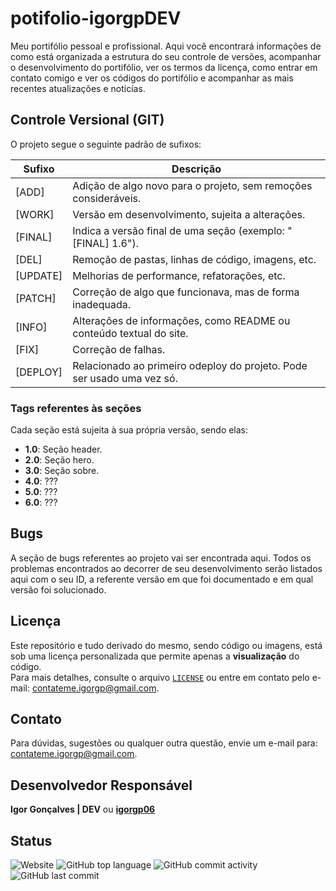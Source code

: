 # potifolio-igorgpDEV

Meu portifólio pessoal e profissional. Aqui você encontrará informações de como está organizada a estrutura do seu controle de versões, acompanhar o desenvolvimento do portifólio, ver os termos da licença, como entrar em contato comigo e ver os códigos do portifólio e acompanhar as mais recentes atualizações e noticías.

## Controle Versional (GIT)

O projeto segue o seguinte padrão de sufixos:

| Sufixo   | Descrição                                                              |
| -------- | ---------------------------------------------------------------------- |
| [ADD]    | Adição de algo novo para o projeto, sem remoções consideráveis.        |
| [WORK]   | Versão em desenvolvimento, sujeita a alterações.                       |
| [FINAL]  | Indica a versão final de uma seção (exemplo: "[FINAL] 1.6").           |
| [DEL]    | Remoção de pastas, linhas de código, imagens, etc.                     |
| [UPDATE] | Melhorias de performance, refatorações, etc.                           |
| [PATCH]  | Correção de algo que funcionava, mas de forma inadequada.              |
| [INFO]   | Alterações de informações, como README ou conteúdo textual do site.    |
| [FIX]    | Correção de falhas.                                                    |
| [DEPLOY] | Relacionado ao primeiro odeploy do projeto. Pode ser usado uma vez só. |

### Tags referentes às seções

Cada seção está sujeita à sua própria versão, sendo elas:

- **1.0**: Seção header. 
- **2.0**: Seção hero. 
- **3.0**: Seção sobre. 
- **4.0**: ??? 
- **5.0**: ??? 
- **6.0**: ???

## Bugs

A seção de bugs referentes ao projeto vai ser encontrada aqui. Todos os problemas encontrados ao decorrer de seu desenvolvimento serão listados aqui com o seu ID, a referente versão em que foi documentado e em qual versão foi solucionado.

## Licença

Este repositório e tudo derivado do mesmo, sendo código ou imagens, está sob uma licença personalizada que permite apenas a **visualização** do código.   
Para mais detalhes, consulte o arquivo [`LICENSE`](./LICENSE) ou entre em contato pelo e-mail: contateme.igorgp@gmail.com.

## Contato

Para dúvidas, sugestões ou qualquer outra questão, envie um e-mail para: contateme.igorgp@gmail.com.  

## Desenvolvedor Responsável

**Igor Gonçalves | DEV** ou [**igorgp06**](https://github.com/igorgp06)

## Status

<div align="start" style="height: 24px">
    <img alt="Website" src="https://img.shields.io/website?url=https%3A%2F%2Figorgp06.github.io%2Fportifolio-igorgpDEV%2F&up_message=ONLINE&up_color=blue&down_message=OFFLINE&down_color=red&style=for-the-badge">
    <img alt="GitHub top language" src="https://img.shields.io/github/languages/top/igorgp06/portifolio-igorgpDEV?style=for-the-badge&color=orange">
    <img alt="GitHub commit activity" src="https://img.shields.io/github/commit-activity/t/igorgp06/portifolio-igorgpDEV?style=for-the-badge">
    <img alt="GitHub last commit" src="https://img.shields.io/github/last-commit/igorgp06/portifolio-igorgpDEV?style=for-the-badge">
</div>
